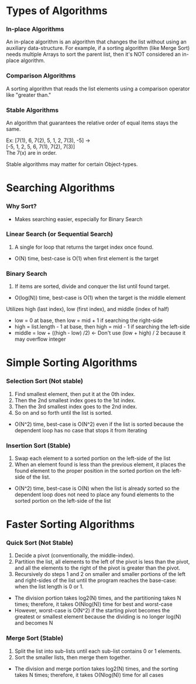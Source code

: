 # Types of Algorithms
### In-place Algorithms
An in-place algorithm is an algorithm that changes the list without using an auxiliary data-structure. For example, if a sorting algorithm (like Merge Sort) needs multiple Arrays to sort the parent list, then it's NOT considered an in-place algorithm.

### Comparison Algorithms
A sorting algorithm that reads the list elements using a comparison operator like "greater than."

### Stable Algorithms
An algorithm that guarantees the relative order of equal items stays the same.  

Ex: [7(1), 6, 7(2), 5, 1, 2, 7(3), -5] ->  
	[-5, 1, 2, 5, 6, 7(1), 7(2), 7(3)]  
	The 7(x) are in order.  

Stable algorithms may matter for certain Object-types.

# Searching Algorithms
### Why Sort?
- Makes searching easier, especially for Binary Search

### Linear Search (or Sequential Search)
1. A single for loop that returns the target index once found.  
- O(N) time, best-case is O(1) when first element is the target

### Binary Search
1. If items are sorted, divide and conquer the list until found target.  
- O(log(N)) time, best-case is O(1) when the target is the middle element

Utilizes high (last index), low (first index), and middle (index of half)
- low = 0 at base, then low = mid + 1 if searching the right-side
- high = list.length - 1 at base, then high = mid - 1 if searching the left-side
- middle = low + ((high - low) /2) <- Don't use (low + high) / 2 because it may overflow integer

# Simple Sorting Algorithms
### Selection Sort (Not stable)
1. Find smallest element, then put it at the 0th index.  
2. Then the 2nd smallest index goes to the 1st index.  
3. Then the 3rd smallest index goes to the 2nd index.  
4. So on and so forth until the list is sorted.  
- O(N^2) time, best-case is O(N^2) even if the list is sorted because the dependent loop has no case that stops it from iterating

### Insertion Sort (Stable)
1. Swap each element to a sorted portion on the left-side of the list  
2. When an element found is less than the previous element, it places the found element to the proper position in the sorted portion on the left-side of the list.  
- O(N^2) time, best-case is O(N) when the list is already sorted so the dependent loop does not need to place any found elements to the sorted portion on the left-side of the list

# Faster Sorting Algorithms
### Quick Sort (Not Stable)
1. Decide a pivot (conventionally, the middle-index).  
2. Partition the list, all elements to the left of the pivot is less than the pivot, and all the elements to the right of the pivot is greater than the pivot.  
3. Recursively do steps 1 and 2 on smaller and smaller portions of the left and right-sides of the list until the program reaches the base-case: when the list length is 0 or 1.
- The division portion takes log2(N) times, and the partitioning takes N times; therefore, it takes O(Nlog(N)) time for best and worst-case
- However, worst-case is O(N^2) if the starting pivot becomes the greatest or smallest element because the dividing is no longer log(N) and becomes N

### Merge Sort (Stable)
1. Split the list into sub-lists until each sub-list contains 0 or 1 elements.  
2. Sort the smaller lists, then merge them together.  
- The division and merge portion takes log2(N) times, and the sorting takes N times; therefore, it takes O(Nlog(N)) time for all cases
